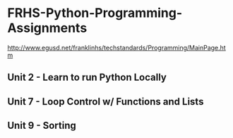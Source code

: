 # FRHS-Python-Programming-Assignments

http://www.egusd.net/franklinhs/techstandards/Programming/MainPage.htm

## Unit 2 - Learn to run Python Locally

## Unit 7 - Loop Control w/ Functions and Lists

## Unit 9 - Sorting
